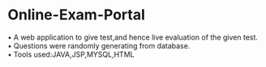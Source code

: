 # Online-Exam-Portal<br>
• A web application to give test,and hence live evaluation of the given test.<br>
• Questions were randomly generating from database.<br>
• Tools used:JAVA,JSP,MYSQL,HTML<br>
